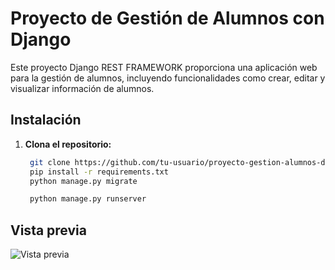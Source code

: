 # Proyecto de Gestión de Alumnos con Django

Este proyecto Django REST FRAMEWORK proporciona una aplicación web para la gestión de alumnos, incluyendo funcionalidades como crear, editar y visualizar información de alumnos.

## Instalación

1. **Clona el repositorio:**

   ```bash
    git clone https://github.com/tu-usuario/proyecto-gestion-alumnos-django.git
    pip install -r requirements.txt
    python manage.py migrate

    python manage.py runserver

## Vista previa
![Vista previa](swagger.png)
